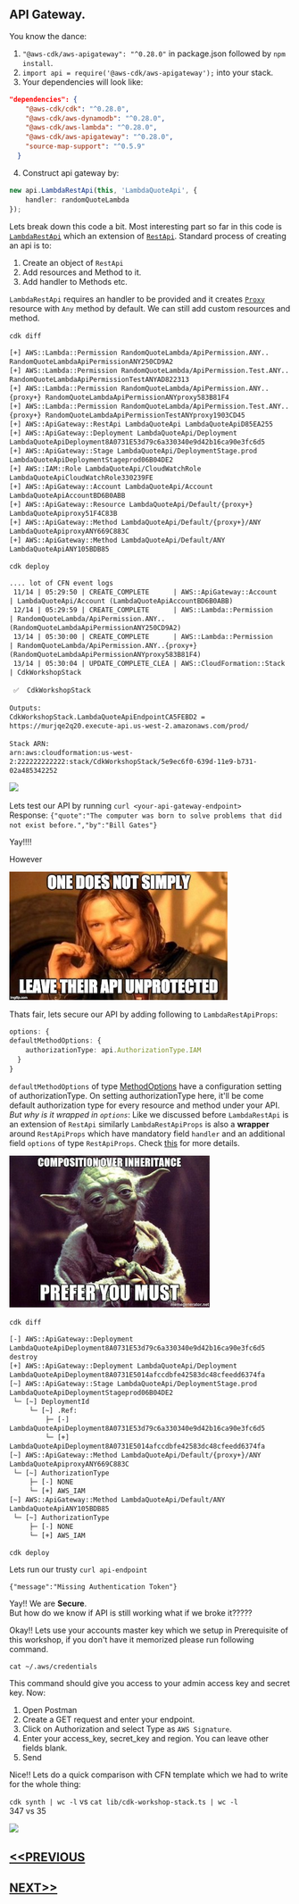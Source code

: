## API Gateway.
You know the dance:
1. `"@aws-cdk/aws-apigateway": "^0.28.0"` in package.json followed by `npm install`.
2. `import api = require('@aws-cdk/aws-apigateway');` into your stack.
3. Your dependencies will look like:
```json
"dependencies": {
    "@aws-cdk/cdk": "^0.28.0",
    "@aws-cdk/aws-dynamodb": "^0.28.0",
    "@aws-cdk/aws-lambda": "^0.28.0",
    "@aws-cdk/aws-apigateway": "^0.28.0",
    "source-map-support": "^0.5.9"
  }
```
4. Construct api gateway by:
```typescript
new api.LambdaRestApi(this, 'LambdaQuoteApi', {
    handler: randomQuoteLambda
});
```
Lets break down this code a bit. Most interesting part so far in this code is [`LambdaRestApi`](https://awslabs.github.io/aws-cdk/refs/_aws-cdk_aws-apigateway.html#lambdarestapi) which an extension of [`RestApi`](https://awslabs.github.io/aws-cdk/refs/_aws-cdk_aws-apigateway.html#restapi). Standard process of creating an api is to:  
1. Create an object of `RestApi`
2. Add resources and Method to it.
3. Add handler to Methods etc.

`LambdaRestApi` requires an handler to be provided and it creates [`Proxy`](https://docs.aws.amazon.com/apigateway/latest/developerguide/api-gateway-create-api-as-simple-proxy-for-http.html) resource with `Any` method by default. We can still add custom resources and method.

`cdk diff`
```
[+] AWS::Lambda::Permission RandomQuoteLambda/ApiPermission.ANY.. RandomQuoteLambdaApiPermissionANY250CD9A2
[+] AWS::Lambda::Permission RandomQuoteLambda/ApiPermission.Test.ANY.. RandomQuoteLambdaApiPermissionTestANYAD822313
[+] AWS::Lambda::Permission RandomQuoteLambda/ApiPermission.ANY..{proxy+} RandomQuoteLambdaApiPermissionANYproxy583B81F4
[+] AWS::Lambda::Permission RandomQuoteLambda/ApiPermission.Test.ANY..{proxy+} RandomQuoteLambdaApiPermissionTestANYproxy1903CD45
[+] AWS::ApiGateway::RestApi LambdaQuoteApi LambdaQuoteApiD85EA255
[+] AWS::ApiGateway::Deployment LambdaQuoteApi/Deployment LambdaQuoteApiDeployment8A0731E53d79c6a330340e9d42b16ca90e3fc6d5
[+] AWS::ApiGateway::Stage LambdaQuoteApi/DeploymentStage.prod LambdaQuoteApiDeploymentStageprod06B04DE2
[+] AWS::IAM::Role LambdaQuoteApi/CloudWatchRole LambdaQuoteApiCloudWatchRole330239FE
[+] AWS::ApiGateway::Account LambdaQuoteApi/Account LambdaQuoteApiAccountBD6B0ABB
[+] AWS::ApiGateway::Resource LambdaQuoteApi/Default/{proxy+} LambdaQuoteApiproxy51F4C83B
[+] AWS::ApiGateway::Method LambdaQuoteApi/Default/{proxy+}/ANY LambdaQuoteApiproxyANY669C883C
[+] AWS::ApiGateway::Method LambdaQuoteApi/Default/ANY LambdaQuoteApiANY105BDB85
```

`cdk deploy`
```
.... lot of CFN event logs
 11/14 | 05:29:50 | CREATE_COMPLETE      | AWS::ApiGateway::Account    | LambdaQuoteApi/Account (LambdaQuoteApiAccountBD6B0ABB)
 12/14 | 05:29:59 | CREATE_COMPLETE      | AWS::Lambda::Permission     | RandomQuoteLambda/ApiPermission.ANY.. (RandomQuoteLambdaApiPermissionANY250CD9A2)
 13/14 | 05:30:00 | CREATE_COMPLETE      | AWS::Lambda::Permission     | RandomQuoteLambda/ApiPermission.ANY..{proxy+} (RandomQuoteLambdaApiPermissionANYproxy583B81F4)
 13/14 | 05:30:04 | UPDATE_COMPLETE_CLEA | AWS::CloudFormation::Stack  | CdkWorkshopStack

 ✅  CdkWorkshopStack

Outputs:
CdkWorkshopStack.LambdaQuoteApiEndpointCA5FEBD2 = https://murjqe2q20.execute-api.us-west-2.amazonaws.com/prod/

Stack ARN:
arn:aws:cloudformation:us-west-2:222222222222:stack/CdkWorkshopStack/5e9ec6f0-639d-11e9-b731-02a485342252
```
![](https://media.giphy.com/media/l3vQY4uui06iabkli/giphy.gif)

Lets test our API by running `curl <your-api-gateway-endpoint>`  
Response: `{"quote":"The computer was born to solve problems that did not exist before.","by":"Bill Gates"}`

Yay!!!!

However

![](/images/2z3whd.jpg)

Thats fair, lets secure our API by adding following to `LambdaRestApiProps`:
```typescript
options: {
defaultMethodOptions: {
    authorizationType: api.AuthorizationType.IAM
  }
}
```
`defaultMethodOptions` of type [MethodOptions](https://awslabs.github.io/aws-cdk/refs/_aws-cdk_aws-apigateway.html#@aws-cdk/aws-apigateway.MethodOptions) have a configuration setting of authorizationType. On setting authorizationType here, it'll be come default authorization type for every resource and method under your API.  
*But why is it wrapped in `options`*: Like we discussed before `LambdaRestApi` is an extension of `RestApi` similarly `LambdaRestApiProps` is also a **wrapper** around `RestApiProps` which have mandatory field `handler` and an additional field `options` of type `RestApiProps`. Check [this](https://awslabs.github.io/aws-cdk/refs/_aws-cdk_aws-apigateway.html#@aws-cdk/aws-apigateway.LambdaRestApiProps) for more details.

![](/images/com_over_inh.jpeg)

`cdk diff`
```
[-] AWS::ApiGateway::Deployment LambdaQuoteApiDeployment8A0731E53d79c6a330340e9d42b16ca90e3fc6d5 destroy
[+] AWS::ApiGateway::Deployment LambdaQuoteApi/Deployment LambdaQuoteApiDeployment8A0731E5014afccdbfe42583dc48cfeedd6374fa
[~] AWS::ApiGateway::Stage LambdaQuoteApi/DeploymentStage.prod LambdaQuoteApiDeploymentStageprod06B04DE2
 └─ [~] DeploymentId
     └─ [~] .Ref:
         ├─ [-] LambdaQuoteApiDeployment8A0731E53d79c6a330340e9d42b16ca90e3fc6d5
         └─ [+] LambdaQuoteApiDeployment8A0731E5014afccdbfe42583dc48cfeedd6374fa
[~] AWS::ApiGateway::Method LambdaQuoteApi/Default/{proxy+}/ANY LambdaQuoteApiproxyANY669C883C
 └─ [~] AuthorizationType
     ├─ [-] NONE
     └─ [+] AWS_IAM
[~] AWS::ApiGateway::Method LambdaQuoteApi/Default/ANY LambdaQuoteApiANY105BDB85
 └─ [~] AuthorizationType
     ├─ [-] NONE
     └─ [+] AWS_IAM
```
`cdk deploy`

Lets run our trusty `curl api-endpoint`
```
{"message":"Missing Authentication Token"}
```

Yay!! We are **Secure**.  
But how do we know if API is still working what if we broke it?????

Okay!! Lets use your accounts master key which we setup in Prerequisite of this workshop, if you don't have it memorized please run following command.
```
cat ~/.aws/credentials
```

This command should give you access to your admin access key and secret key. Now:
1. Open Postman
2. Create a GET request and enter your endpoint.
3. Click on Authorization and select Type as `AWS Signature`.
4. Enter your access_key, secret_key and region. You can leave other fields blank.
5. Send

Nice!! Lets do a quick comparison with CFN template which we had to write for the whole thing:

`cdk synth | wc -l` vs `cat lib/cdk-workshop-stack.ts | wc -l`  
347 vs  35

![](https://media.giphy.com/media/5VKbvrjxpVJCM/giphy.gif)

## [<<PREVIOUS](lambda_function_creation.md)
## [NEXT>>](cognito_creation.md)
